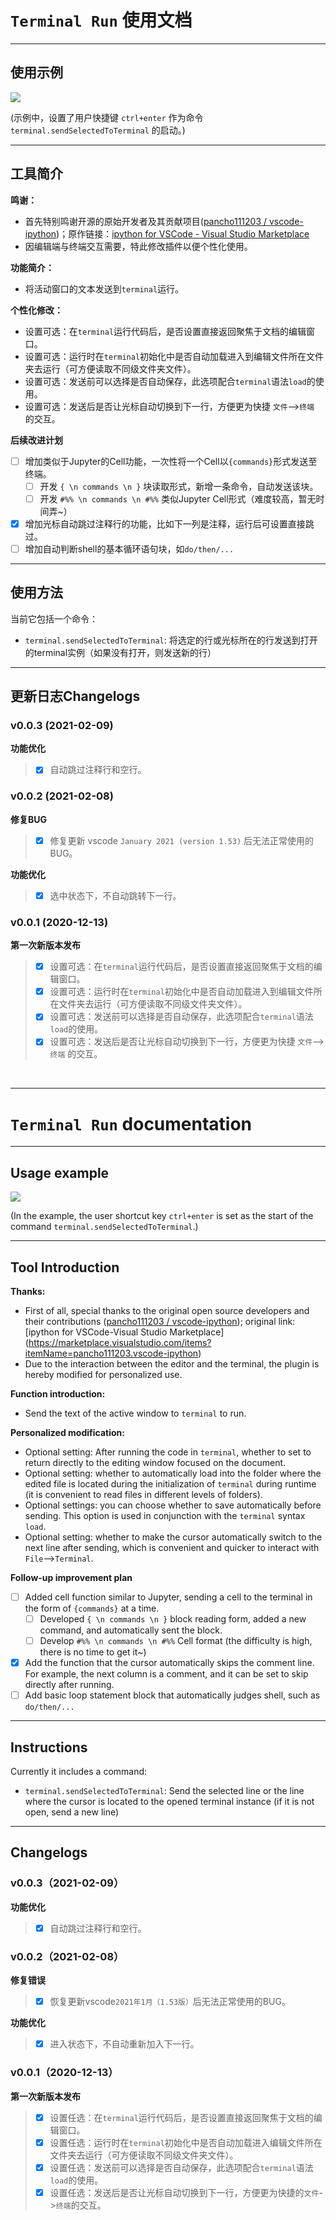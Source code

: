 # `Terminal Run` 使用文档

---
## 使用示例

![](https://img-blog.csdnimg.cn/20200327210021294.gif)

(示例中，设置了用户快捷键 `ctrl+enter` 作为命令 `terminal.sendSelectedToTerminal` 的启动。)  

---
## 工具简介
**鸣谢：**
- 首先特别鸣谢开源的原始开发者及其贡献项目([pancho111203 / vscode-ipython](https://github.com/pancho111203/vscode-ipython))；原作链接：[ipython for VSCode - Visual Studio Marketplace](https://marketplace.visualstudio.com/items?itemName=pancho111203.vscode-ipython)
- 因编辑端与终端交互需要，特此修改插件以便个性化使用。

**功能简介：**
- 将活动窗口的文本发送到`terminal`运行。

**个性化修改：**
- 设置可选：在`terminal`运行代码后，是否设置直接返回聚焦于文档的编辑窗口。
- 设置可选：运行时在`terminal`初始化中是否自动加载进入到编辑文件所在文件夹去运行（可方便读取不同级文件夹文件）。
- 设置可选：发送前可以选择是否自动保存，此选项配合`terminal`语法`load`的使用。
- 设置可选：发送后是否让光标自动切换到下一行，方便更为快捷 `文件`-->`终端` 的交互。

**后续改进计划**
- [ ] 增加类似于Jupyter的Cell功能，一次性将一个Cell以`{commands}`形式发送至终端。
  - [ ] 开发 `{ \n commands \n }` 块读取形式，新增一条命令，自动发送该块。
  - [ ] 开发 `#%% \n commands \n #%%` 类似Jupyter Cell形式（难度较高，暂无时间弄~）
- [x] 增加光标自动跳过注释行的功能，比如下一列是注释，运行后可设置直接跳过。
- [ ] 增加自动判断shell的基本循环语句块，如`do/then/...`

---

## 使用方法

当前它包括一个命令：
- `terminal.sendSelectedToTerminal`: 将选定的行或光标所在的行发送到打开的terminal实例（如果没有打开，则发送新的行）


---

## 更新日志Changelogs

### v0.0.3 (2021-02-09)

**功能优化**
> - [x] 自动跳过注释行和空行。

### v0.0.2 (2021-02-08)

**修复BUG**
> - [x] 修复更新 vscode `January 2021 (version 1.53)` 后无法正常使用的BUG。

**功能优化**
> - [x] 选中状态下，不自动跳转下一行。


### v0.0.1 (2020-12-13)

**第一次新版本发布**
> - [x] 设置可选：在`terminal`运行代码后，是否设置直接返回聚焦于文档的编辑窗口。
> - [x] 设置可选：运行时在`terminal`初始化中是否自动加载进入到编辑文件所在文件夹去运行（可方便读取不同级文件夹文件）。
> - [x] 设置可选：发送前可以选择是否自动保存，此选项配合`terminal`语法`load`的使用。
> - [x] 设置可选：发送后是否让光标自动切换到下一行，方便更为快捷 `文件`-->`终端` 的交互。

<br>

---

# `Terminal Run` documentation

---
## Usage example

![](https://img-blog.csdnimg.cn/20200327210021294.gif)

(In the example, the user shortcut key `ctrl+enter` is set as the start of the command `terminal.sendSelectedToTerminal`.)

---
## Tool Introduction
**Thanks:**
- First of all, special thanks to the original open source developers and their contributions ([pancho111203 / vscode-ipython](https://github.com/pancho111203/vscode-ipython)); original link: [ipython for VSCode-Visual Studio Marketplace] (https://marketplace.visualstudio.com/items?itemName=pancho111203.vscode-ipython)
- Due to the interaction between the editor and the terminal, the plugin is hereby modified for personalized use.

**Function introduction:**
- Send the text of the active window to `terminal` to run.

**Personalized modification:**
- Optional setting: After running the code in `terminal`, whether to set to return directly to the editing window focused on the document.
- Optional setting: whether to automatically load into the folder where the edited file is located during the initialization of `terminal` during runtime (it is convenient to read files in different levels of folders).
- Optional settings: you can choose whether to save automatically before sending. This option is used in conjunction with the `terminal` syntax `load`.
- Optional setting: whether to make the cursor automatically switch to the next line after sending, which is convenient and quicker to interact with `File`-->`Terminal`.

**Follow-up improvement plan**
- [ ] Added cell function similar to Jupyter, sending a cell to the terminal in the form of `{commands}` at a time.
  - [ ] Developed `{ \n commands \n }` block reading form, added a new command, and automatically sent the block.
  - [ ] Develop `#%% \n commands \n #%%` Cell format (the difficulty is high, there is no time to get it~)
- [x] Add the function that the cursor automatically skips the comment line. For example, the next column is a comment, and it can be set to skip directly after running.
- [ ] Add basic loop statement block that automatically judges shell, such as `do/then/...`

---

## Instructions

Currently it includes a command:
- `terminal.sendSelectedToTerminal`: Send the selected line or the line where the cursor is located to the opened terminal instance (if it is not open, send a new line)


---

## Changelogs


### v0.0.3（2021-02-09）

**功能优化**
> - [x] 自动跳过注释行和空行。

### v0.0.2（2021-02-08）

**修复错误**
> - [x] 恢复更新vscode`2021年1月（1.53版）`后无法正常使用的BUG。

**功能优化**
> - [x] 进入状态下，不自动重新加入下一行。


### v0.0.1（2020-12-13）

**第一次新版本发布**
> - [x] 设置任选：在`terminal`运行代码后，是否设置直接返回聚焦于文档的编辑窗口。
> - [x] 设置任选：运行时在`terminal`初始化中是否自动加载进入编辑文件所在文件夹去运行（可方便读取不同级文件夹文件）。
> - [x] 设置任选：发送前可以选择是否自动保存，此选项配合`terminal`语法`load`的使用。
> - [x] 设置任选：发送后是否让光标自动切换到下一行，方便更为快捷的`文件`->`终端`的交互。

